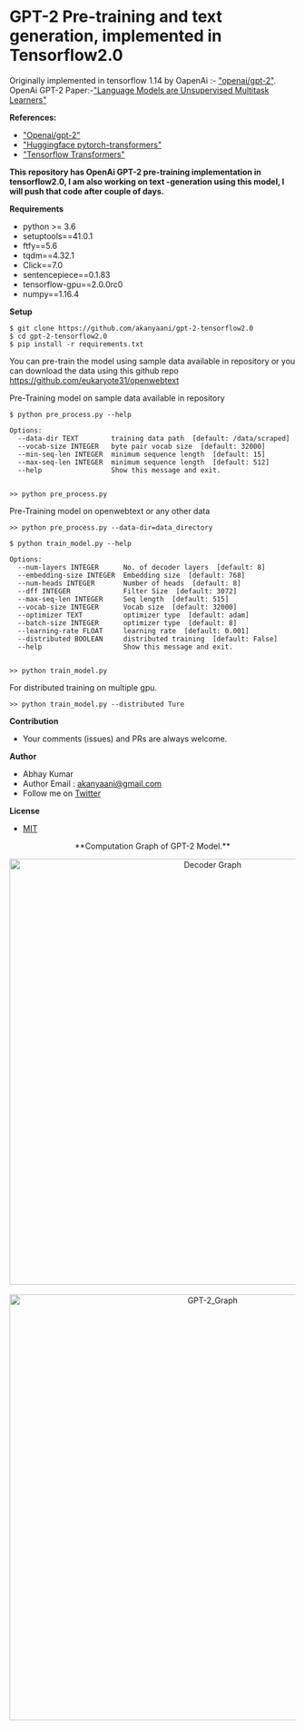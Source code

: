# GPT-2 Pre-training and text generation, implemented in Tensorflow2.0

Originally implemented in tensorflow 1.14 by OapenAi :- ["openai/gpt-2"](https://github.com/openai/gpt-2). OpenAi GPT-2 Paper:-["Language Models are Unsupervised Multitask Learners"](https://d4mucfpksywv.cloudfront.net/better-language-models/language-models.pdf)


**References:**
* ["Openai/gpt-2"](https://github.com/openai/gpt-2)
* ["Huggingface pytorch-transformers"](https://github.com/huggingface/pytorch-transformers)
* ["Tensorflow Transformers"](https://www.tensorflow.org/beta/tutorials/text/transformer)


**This repository has OpenAi GPT-2 pre-training implementation in tensorflow2.0, I am also working on text -generation using this model, 
I will push that code after couple of days.**

**Requirements**

*  python >= 3.6
*  setuptools==41.0.1
*  ftfy==5.6
*  tqdm==4.32.1
*  Click==7.0
*  sentencepiece==0.1.83
*  tensorflow-gpu==2.0.0rc0
*  numpy==1.16.4

**Setup**

```
$ git clone https://github.com/akanyaani/gpt-2-tensorflow2.0
$ cd gpt-2-tensorflow2.0
$ pip install -r requirements.txt
```

You can pre-train the model using sample data available in repository or you can download the data using this github repo https://github.com/eukaryote31/openwebtext

Pre-Training model on sample data available in repository
```
$ python pre_process.py --help

Options:
  --data-dir TEXT        training data path  [default: /data/scraped]
  --vocab-size INTEGER   byte pair vocab size  [default: 32000]
  --min-seq-len INTEGER  minimum sequence length  [default: 15]
  --max-seq-len INTEGER  minimum sequence length  [default: 512]
  --help                 Show this message and exit.
  
  
>> python pre_process.py
```

Pre-Training model on openwebtext or any other data

```
>> python pre_process.py --data-dir=data_directory
```

```
$ python train_model.py --help

Options:
  --num-layers INTEGER      No. of decoder layers  [default: 8]
  --embedding-size INTEGER  Embedding size  [default: 768]
  --num-heads INTEGER       Number of heads  [default: 8]
  --dff INTEGER             Filter Size  [default: 3072]
  --max-seq-len INTEGER     Seq length  [default: 515]
  --vocab-size INTEGER      Vocab size  [default: 32000]
  --optimizer TEXT          optimizer type  [default: adam]
  --batch-size INTEGER      optimizer type  [default: 8]
  --learning-rate FLOAT     learning rate  [default: 0.001]
  --distributed BOOLEAN     distributed training  [default: False]
  --help                    Show this message and exit.
  
  
>> python train_model.py
```

For distributed training on multiple gpu.
```
>> python train_model.py --distributed Ture
```
**Contribution**

* Your comments (issues) and PRs are always welcome.

**Author**

* Abhay Kumar
* Author Email : akanyaani@gmail.com
* Follow me on [Twitter](https://twitter.com/akanyaani)

**License**

* [MIT](https://github.com/akanyaani/gpt-2-tensorflow2.0/blob/master/LICENSE)

<p align="center">
**Computation Graph of GPT-2 Model.**
</p>

<div align="center">
<img src="https://raw.githubusercontent.com/akanyaani/gpt-2-tensorflow2.0/master/images/GPT-2_Decoder.jpg" alt="Decoder Graph" height="750" width="700"/>
<div>
<br />          
<div align="center">
<img src="https://raw.githubusercontent.com/akanyaani/gpt-2-tensorflow2.0/master/images/GPT-2_Graph.jpg" alt="GPT-2_Graph" height="750" width="700"/>
<div>
